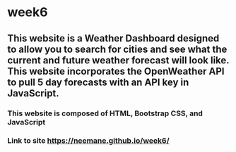 # week6
## This website is a Weather Dashboard designed to allow you to search for cities and see what the current and future weather forecast will look like. This website incorporates the OpenWeather API to pull 5 day forecasts with an API key in JavaScript.

### This website is composed of HTML, Bootstrap CSS, and JavaScript

### Link to site https://neemane.github.io/week6/
